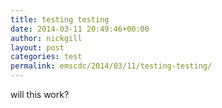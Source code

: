 ```yaml
---
title: testing testing
date: 2014-03-11 20:49:46+00:00
author: nickgill
layout: post
categories: test
permalink: emscdc/2014/03/11/testing-testing/
---
```



will this work?
